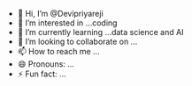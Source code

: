 - 👋 Hi, I’m @Devipriyareji
- 👀 I’m interested in ...coding
- 🌱 I’m currently learning ...data science and AI
- 💞️ I’m looking to collaborate on ...
- 📫 How to reach me ...
- 😄 Pronouns: ...
- ⚡ Fun fact: ...

<!---
Devipriyareji/Devipriyareji is a ✨ special ✨ repository because its `README.md` (this file) appears on your GitHub profile.
You can click the Preview link to take a look at your changes.
--->

